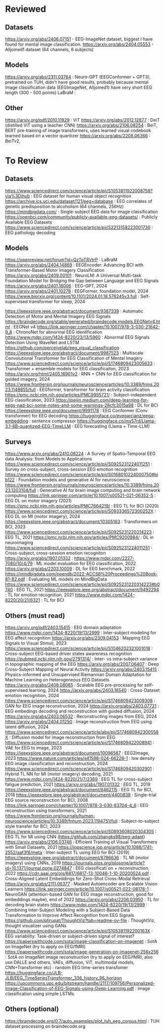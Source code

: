 # Reviewed

## Datasets
https://arxiv.org/abs/2406.07151 - EEG-ImageNet dataset, biggest I have found for mental image classification.
https://arxiv.org/abs/2404.05553 - Alljoined1 dataset (64 channels, 8 subjects)

## Models
https://arxiv.org/abs/2311.03764 : Neuro-GPT (EEGConformer + GPT3), pretrained on TUH, didn't have good results, probably because mental image classification data (EEGImageNet, Alljoined1) have very short EEG length (300 - 500 points)
LaBraM                           : 



## Other
https://arxiv.org/pdf/2010.11929 : ViT
https://arxiv.org/abs/2012.12877 : DeiT (distilled ViT using a teacher CNN)
https://arxiv.org/abs/2106.08254 : BeiT, BERT pre-training of image transformers, uses learned visual codebook learned based on a vector quantizer
https://arxiv.org/abs/2208.06366 : BeiTv2, 


# To Review

## Datasets
https://www.sciencedirect.com/science/article/pii/S1053811922008758?via%3Dihub  : EEG dataset for human visual object recognition
https://archive.ics.uci.edu/dataset/121/eeg+database                            : EEG correlates of genetic predisposition to alcoholism (64 channels, 256Hz)
https://mindbigdata.com/                                                        : Single-subject EEG data for image classification
https://openbci.com/community/publicly-available-eeg-datasets/                  : Publicly Available EEG Datasets
https://www.sciencedirect.com/science/article/pii/S2213158223001730             : EEG pathology decoding


## Models
https://openreview.net/forum?id=QzTpTRVtrP                                                          :  LaBraM
https://arxiv.org/abs/2404.14869                                                                    :  EEGEncoder: Advancing BCI with Transformer-Based Motor Imagery Classification
https://arxiv.org/abs/2409.00101                                                                    :  NeuroLM: A Universal Multi-task Foundation Model for Bridging the Gap between Language and EEG Signals
https://arxiv.org/abs/2401.18006                                                                    : EEG-GPT, 2024
https://arxiv.org/abs/2401.10278                                                                    : EEGFormer, foundation model, 2024
https://www.biorxiv.org/content/10.1101/2024.01.18.576245v3.full                                    : Self-supervised transformer for sleep, 2024

https://ieeexplore.ieee.org/abstract/document/9387339                                               : Automatic Detection of Motor and Mental Imagery EEG Signals
https://braindecode.org/stable/generated/braindecode.models.EEGNetv4.html                           :  EEGNet v4
https://link.springer.com/chapter/10.1007/978-3-030-21642-9_8                                       : ChronoNet for abnormal EEG identification
https://www.mdpi.com/1424-8220/23/13/5960                                                           : Abnormal EEG Signals Detection Using WaveNet and LSTM
https://github.com/perceivelab/eeg_visual_classification                        
https://ieeexplore.ieee.org/abstract/document/9987523                                               : Multiscale Convolutional Transformer for EEG Classification of Mental Imagery
https://www.sciencedirect.com/science/article/pii/S1746809423005633                                 : Transformer + ensemble models for EEG classificaiton, 2023
https://arxiv.org/html/2405.16901v2                                                                 : RNN + CNN for EEG classification for guided imagery, 2024
https://www.frontiersin.org/journals/neuroscience/articles/10.3389/fnins.2023.1148855/full          : EEGformer, transformer for brain activity classification
https://pmc.ncbi.nlm.nih.gov/articles/PMC9955721/                                                   : Subject-independent EEG classification, 2023
https://peijin.medium.com/deep-learning-for-eegs-nad-bci-some-notes-and-some-warnings-28cfc3015a98  : DL for BCI
https://ieeexplore.ieee.org/document/9991178                                                        : EEG Conformer (Conv transformer) for EEG decoding
https://huggingface.co/evegarcianz/eega-embedding                                                   : sentence compressor
https://huggingface.co/ms57rd/Llama-3.1-8B-quantized-EEG-TimeLLM                                    : EEG forecasting (Llama + Time-LLM)

## Surveys
https://www.arxiv.org/abs/2410.08224                                                        : A Survey of Spatio-Temporal EEG data Analysis: from Models to Applications
https://www.sciencedirect.com/science/article/pii/S0925231224011251                         : Survey on cross-subject, cross-session EEG emotion recognition
https://www.sciencedirect.com/science/article/pii/S0168010224000750#bib122                  : Foundation models and generative AI for neuroscience
https://www.frontiersin.org/journals/neuroscience/articles/10.3389/fnins.2023.1203104/full  : Generative AI for brain image computing and brain network computing
https://link.springer.com/article/10.1007/s00521-021-06352-5                                : EEG DL on motor imagery (2021)
https://pmc.ncbi.nlm.nih.gov/articles/PMC7664219/                                           : EEG TL for BCI (2020)
https://www.sciencedirect.com/science/article/pii/S093336572300252X                         : EEG DL on MI (motor imagery), 2024
https://ieeexplore.ieee.org/abstract/document/10305163                                      : Transformers on BCI, 2023
https://www.sciencedirect.com/science/article/pii/S0925231220314223                         : EEG TL, 2021
https://pmc.ncbi.nlm.nih.gov/articles/PMC9200984/                                           : DL in neuroimaging
https://www.sciencedirect.com/science/article/pii/S0925231224011251                         : Cross-subject, cross-session emotion recogniton
https://arxiv.org/abs/1907.01332                                                            : 
https://www.mdpi.com/2227-7080/10/4/79                                                      : ML model evaluation for EEG classification, 2022
https://arxiv.org/abs/2203.10009                                                            : DL for EEG benchmark, 2022
https://mindbigdata.com/opendb/2022-ACCS8%20Proceedings%20Book-81-82.pdf                    : Evaluating ML models on MindBigData
https://www.sciencedirect.com/science/article/pii/S0925231220314223#b0740                   : EEG TL, 2021
https://ieeexplore.ieee.org/abstract/document/9492294                                       : TL for emotion recognition, 2021
https://www.mdpi.com/1424-8220/20/21/6321                                                   : TL for BCI

## Others (must read)
https://arxiv.org/pdf/2403.15415                                                                    : EEG domain adaptation
https://www.mdpi.com/1424-8220/19/13/2999                                                           : Inter-subject modeling for EEG affect recognition
https://arxiv.org/abs/2309.04153                                                                    : Mapping EEG Signals to Visual Stimuli, 2023
https://www.sciencedirect.com/science/article/pii/S1046202321001018	                                : Cross-subject EEG-based driver states awareness recognition
https://pubmed.ncbi.nlm.nih.gov/2791314/                                                            : Inter- vs intra-subject variance in topographic mapping of the EEG
https://arxiv.org/abs/2007.06407                                                                    : Deep Cross-Subject Mapping of Neural Activity 
https://arxiv.org/abs/2403.15415                                                                    : Physics-informed and Unsupervised Riemannian Domain Adaptation for Machine Learning on Heterogeneous EEG Datasets
https://arxiv.org/abs/2408.08065                                                                    : Scalable EEG pre-processing for self-supervised learning, 2024
https://arxiv.org/abs/2403.16540                                                                    : Cross-Dataset emotion recognition, 2024
https://www.sciencedirect.com/science/article/pii/S1746809423009308                                 : GAN for EEG image reconstruction, 2024
https://arxiv.org/abs/2403.07721                                                                    : EEG embedings decoding and reconstruction with guided diffusion, 2024
https://arxiv.org/abs/2403.06532                                                                    : Reconstructing images from EEG, 2024
https://arxiv.org/abs/2404.01250                                                                    : Image reconstruction from EEG using latent diffusion, 2024
https://www.sciencedirect.com/science/article/abs/pii/S174680942300558X                             : Diffusion model for image reconstruction from EEG
https://www.sciencedirect.com/science/article/pii/S1746809422008941                                 : VAE for EEG to image, 2023
https://ieeexplore.ieee.org/abstract/document/10096587                                              : EEG2Image, 2023
https://www.nature.com/articles/s41598-024-66228-1                                                  : low density EEG image classification and reconstruction, 2024
https://www.sciencedirect.com/science/article/pii/S1746809420302901                                 : Hybrid TL NN for MI (motor imagery) decoding, 2021
https://www.mdpi.com/1424-8220/21/7/2369                                                            : EEG TL for cross-subject fatigue prediction, 2021
https://arxiv.org/abs/1907.01332                                                                    : EEG TL, 2019
https://ieeexplore.ieee.org/abstract/document/8462115                                               : EEG TL for BCI, 2018
https://ieeexplore.ieee.org/abstract/document/4400838                                               : Single-trial EEG source reconstruction for BCI, 2008
https://link.springer.com/chapter/10.1007/978-3-030-83704-4_6                                       : EEG reconstruction using transformers, 2021
https://www.frontiersin.org/journals/human-neuroscience/articles/10.3389/fnhum.2023.1194751/full    : Subject-to-subject style transfer for BCI, 2023
https://www.sciencedirect.com/science/article/pii/S0893608020304305                                 : EEG TL for MI using CNN (https://github.com/zhangks98/eeg-adapt)
https://arxiv.org/abs/2106.03746                                                                    : Efficient Training of Visual Transformers with Small Datasets, 2021
https://iopscience.iop.org/article/10.1088/1741-2552/aaf3f6/meta                                    : Inter-subject TL using EEG for BCI (2019)
https://ieeexplore.ieee.org/abstract/document/8786636                                               : TL MI (motor imagery) using CNNs, 2019
https://journals.plos.org/plosone/article?id=10.1371/journal.pone.0274847                           : EEG classificati`on + reconstruction, 2022
https://cdn.aaai.org/ojs/6817/6817-13-10046-1-10-20200524.pdf                                       : Cross-Aligned Latent Embeddings for Zero-Shot Cross-Modal Retrieval
https://arxiv.org/abs/2111.06377                                                                    : Masked Autoencoder are Scalable Vision Learners
https://link.springer.com/article/10.1007/s00521-022-08178-1                                        : NeuroGAN (attention-based GAN for EEG image reconstruction, good for embeddings maybe), end of 2022
https://arxiv.org/abs/2206.03950                                                                    : TL for decoding brain states
https://www.mdpi.com/1424-8220/19/13/2999                                                           : Combining Inter-Subject Modeling with a Subject-Based Data Transformation to Improve Affect Recognition from EEG Signals
https://github.com/ptirupat/ThoughtViz?tab=readme-ov-file                                           : ThoughtViz, thought visualizer using GANs
https://www.sciencedirect.com/science/article/pii/S105381192200163X                                 : EEG variability: Task-driven or subject-driven signal of interest?
https://paperswithcode.com/sota/image-classification-on-imagenet                                    : SotA on ImageNet (try to apply on EEG/fMRI)
https://paperswithcode.com/sota/image-generation-on-imagenet-256x256                                : SotA on ImageNet image reconstruction (try to apply on EEG/fMRI, also use DALLE and others, VAEs, diffusion, ViT, multimodal models, CNN+Transformer etc) : random EEG time-series transfomer
https://huggingface.co/JLB-JLB/EEG_TimeSeriesTransformer_336_history_96_horizon
https://upcommons.upc.edu/bitstream/handle/2117/109756/Personalized-Image-Classification-of-EEG-Signals-using-Deep-Learning.pdf  : Image classification using simple LSTMs


## Others (optional)
https://braindecode.org/0.7/auto_examples/plot_tuh_eeg_corpus.html          : TUH dataset processing on braindecode.org
